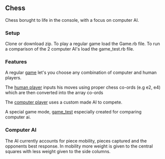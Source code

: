 ## Chess

Chess borught to life in the console, with a focus on computer AI.

### Setup
Clone or download zip.
To play a regular game load the Game.rb file.
To run a comparison of the 2 computer AI's load the game_test.rb file.

### Features
A regular [game](game.rb) let's you choose any combination of computer and human players.

The [human player](players/human_player.rb) inputs his moves using proper chess co-ords (e.g e2, e4) which are then converted into the array co-ords

The [computer player](players/computer_player.rb) uses a custom made AI to compete.

A special game mode, [game_test](game_test.rb) especially created for comparing computer ai.

### Computer AI
The AI currently accounts for piece mobility, pieces captured and the opponents best response. In mobility more weight is given to the central squares with less weight given to the side columns.
